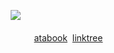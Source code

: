 ㅤ![](https://file.garden/Z3q0Rqna_FBI9OSr/sfothfirering.png)

‎ ‎ ‎‎ ㅤㅤㅤ[atabook](https://wutheringheights.atabook.org/)
‎ ‎ ‎  ‎ ‎ ‎  ‎ ‎ ‎  ‎ ‎ ‎  ‎ ‎ ‎  [linktree](https://linktr.ee/deadrabbits)
